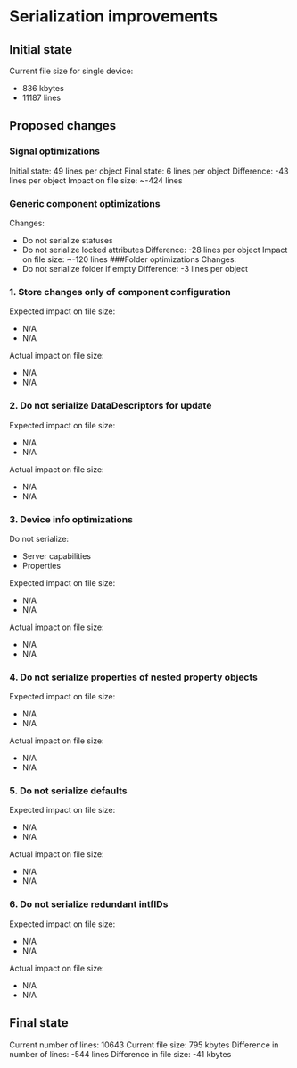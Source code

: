 # Serialization improvements
## Initial state
Current file size for single device:
- 836 kbytes
- 11187 lines
## Proposed changes
### Signal optimizations
Initial state:
49 lines per object
Final state:
6 lines per object
Difference:
-43 lines per object
Impact on file size:
~-424 lines
### Generic component optimizations
Changes:
- Do not serialize statuses
- Do not serialize locked attributes
Difference:
-28 lines per object
Impact on file size:
~-120 lines
###Folder optimizations
Changes:
- Do not serialize folder if empty
Difference:
-3 lines per object

### 1. Store changes only of component configuration

Expected impact on file size:
- N/A
- N/A

Actual impact on file size:
- N/A
- N/A
### 2. Do not serialize DataDescriptors for update

Expected impact on file size:
- N/A
- N/A

Actual impact on file size:
- N/A
- N/A
### 3. Device info optimizations

Do not serialize:
- Server capabilities
- Properties

Expected impact on file size:
- N/A
- N/A

Actual impact on file size:
- N/A
- N/A
### 4. Do not serialize properties of nested property objects

Expected impact on file size:
- N/A
- N/A

Actual impact on file size:
- N/A
- N/A
### 5. Do not serialize defaults

Expected impact on file size:
- N/A
- N/A

Actual impact on file size:
- N/A
- N/A
### 6. Do not serialize redundant intfIDs

Expected impact on file size:
- N/A
- N/A

Actual impact on file size:
- N/A
- N/A
## Final state
Current number of lines:
10643
Current file size:
795 kbytes
Difference in number of lines:
-544 lines
Difference in file size:
-41 kbytes
